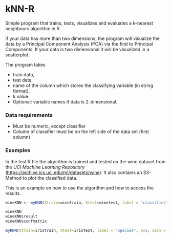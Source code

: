 # kNN-R
Simple program that trains, tests, visualizes and evaluates a k-nearest neighbours algorithm in R. 

If your data has more than two dimensions, the program will visualize the data by a Principal Component Analysis (PCA) via the first to Principal Components.
If your data is two dimensional it will be visualized in a scatterplot.

The program takes 
- train data, 
- test data, 
- name of the column which stores the classifying variable (in string format), 
- k value.
- Optional: variable names if data is 2-dimensional.


### Data requirements
- Must be numeric, except classifier
- Column of classifier must be on the left side of the data set (first column)

### Examples
In the test.R file the algorithm is trained and tested on the wine dataset from the *UCI Machine Learning Repository* (https://archive.ics.uci.edu/ml/datasets/wine).
It also contains an S3-Method to plot the classified data.

This is an example on how to use the algorithm and how to access the results.

```R
wineKNN <- myKNN(Xtrain=winetrain, Xtest=winetest, label = "classifier", k=2)

wineKNN
wineKNN$result
wineKNN$confmatrix
```

```R
myKNN(Xtrain=iristrain, Xtest=iristest, label = "Species", k=2, var1 = "Sepal.Length", var2 = "Sepal.Width")
```

